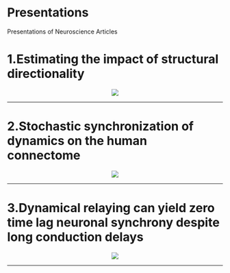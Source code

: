 # Presentations
Presentations of Neuroscience Articles


# 1.Estimating the impact of structural directionality


<p align="center">
 <img src="https://github.com/aliseif321/Presentations/blob/main/Estimating%20the%20impact%20of%20structural%20directionality/Untitled.png?raw=true" >
 </p>
 
 
--------------------------------------

# 2.Stochastic synchronization of dynamics on the human connectome


<p align="center">
 <img src="https://github.com/aliseif321/Presentations/blob/main/Stochastic%20synchronization%20of%20dynamics%20on%20the%20human%20connectome/pic.png?raw=true" >
 </p>

 
--------------------------------------

# 3.Dynamical relaying can yield zero time lag neuronal synchrony despite long conduction delays


<p align="center">
 <img src="https://github.com/aliseif321/Presentations/blob/main/Dynamical%20relaying%20can%20yield%20zero%20time%20lag%20neuronal%20synchrony%20despite%20long%20conduction%20delays/Untitled.png?raw=true" >
 </p>
 
 
--------------------------------------
